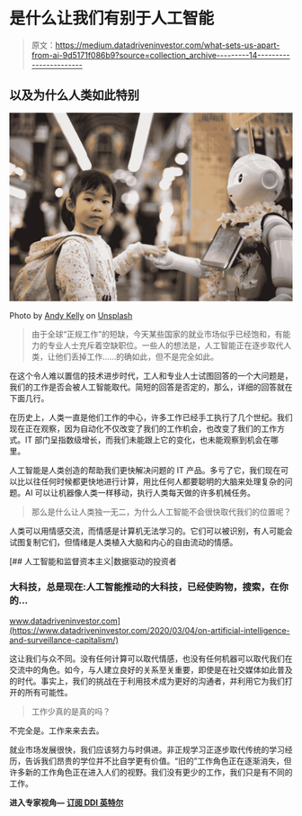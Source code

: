 # 是什么让我们有别于人工智能

> 原文：<https://medium.datadriveninvestor.com/what-sets-us-apart-from-ai-9d5171f086b9?source=collection_archive---------14----------------------->

## 以及为什么人类如此特别

![](img/65cae82548a076f80b841d9e70aa7e14.png)

Photo by [Andy Kelly](https://unsplash.com/@askkell?utm_source=medium&utm_medium=referral) on [Unsplash](https://unsplash.com?utm_source=medium&utm_medium=referral)

> 由于全球“正规工作”的短缺，今天某些国家的就业市场似乎已经饱和，有能力的专业人士充斥着空缺职位。一些人的想法是，人工智能正在逐步取代人类，让他们丢掉工作……的确如此，但不是完全如此。

在这个令人难以置信的技术进步时代，工人和专业人士试图回答的一个大问题是，我们的工作是否会被人工智能取代。简短的回答是否定的，那么，详细的回答就在下面几行。

在历史上，人类一直是他们工作的中心，许多工作已经手工执行了几个世纪。我们现在正在观察，因为自动化不仅改变了我们的工作机会，也改变了我们的工作方式。IT 部门呈指数级增长，而我们未能跟上它的变化，也未能观察到机会在哪里。

人工智能是人类创造的帮助我们更快解决问题的 IT 产品。多亏了它，我们现在可以比以往任何时候都更快地进行计算，用比任何人都要聪明的大脑来处理复杂的问题。AI 可以让机器像人类一样移动，执行人类每天做的许多机械任务。

> 那么是什么让人类独一无二，为什么人工智能不会很快取代我们的位置呢？

人类可以用情感交流，而情感是计算机无法学习的。它们可以被识别，有人可能会试图复制它们，但情绪是人类植入大脑和内心的自由流动的情感。

[](https://www.datadriveninvestor.com/2020/03/04/on-artificial-intelligence-and-surveillance-capitalism/) [## 人工智能和监督资本主义|数据驱动的投资者

### 大科技，总是现在:人工智能推动的大科技，已经使购物，搜索，在你的…

www.datadriveninvestor.com](https://www.datadriveninvestor.com/2020/03/04/on-artificial-intelligence-and-surveillance-capitalism/) 

这让我们与众不同。没有任何计算可以取代情感，也没有任何机器可以取代我们在交流中的角色。如今，与人建立良好的关系至关重要，即使是在社交媒体如此普及的时代。事实上，我们的挑战在于利用技术成为更好的沟通者，并利用它为我们打开的所有可能性。

> 工作少真的是真的吗？

不完全是。工作来来去去。

就业市场发展很快，我们应该努力与时俱进。非正规学习正逐步取代传统的学习经历，告诉我们昂贵的学位并不比自学更有价值。“旧的”工作角色正在逐渐消失，但许多新的工作角色正在进入人们的视野。我们没有更少的工作，我们只是有不同的工作。

**进入专家视角—** [**订阅 DDI 英特尔**](https://datadriveninvestor.com/ddi-intel)